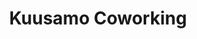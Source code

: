 ---
title: Kuusamo Coworking
ruka: ye
palvelu: ye
slug: https://kuusamocoworking.fi/
update: 2022-03-28-18:50
products:  Yhteisötyötila Suomen kauneimmassa kaupungissa! Työskentele  jaetussa huoneessa tai omassa toimistohuoneessa.  Lyhytaikaiseen vuokraukseen.
---